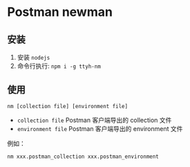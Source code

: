 Postman newman
==============

## 安装

1. 安装 `nodejs`
2. 命令行执行: `npm i -g ttyh-nm`

## 使用

`nm [collection file] [environment file]`

* `collection file` Postman 客户端导出的 collection 文件
* `environment file` Postman 客户端导出的 environment 文件

例如：

`nm xxx.postman_collection xxx.postman_environment`
